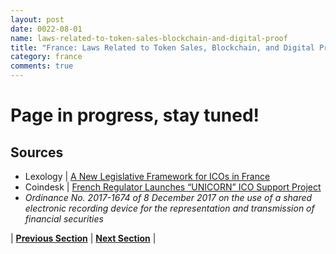 ```yaml
---
layout: post
date: 0022-08-01
name: laws-related-to-token-sales-blockchain-and-digital-proof
title: "France: Laws Related to Token Sales, Blockchain, and Digital Proof"
category: france
comments: true
---
```


# Page in progress, stay tuned!

Sources 
--- 
- Lexology |  [A New Legislative Framework for ICOs in France](https://www.lexology.com/library/detail.aspx?g=cdc0dfbd-ac26-4255-ace3-d3d2d4f6e243)
- Coindesk | [French Regulator Launches “UNICORN” ICO Support Project](https://www.coindesk.com/french-regulator-launches-unicorn-ico-support-project/)
- *Ordinance No. 2017-1674 of 8 December 2017 on the use of a shared electronic recording device for the representation and transmission of financial securities*


| **[Previous Section]( https://neo-project.github.io/global-blockchain-compliance-hub//france/france-governing-by-law.html)** | **[Next Section]( https://neo-project.github.io/global-blockchain-compliance-hub//france/france-securities-related-laws.html)** |
